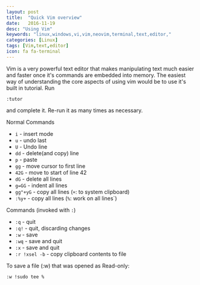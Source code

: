```yaml
---
layout: post
title:  "Quick Vim overview"
date:   2016-11-19
desc: "Using Vim"
keywords: "linux,windows,vi,vim,neovim,terminal,text,editor,"
categories: [Linux]
tags: [Vim,text,editor]
icon: fa fa-terminal
---
```


Vim is a very powerful text editor that makes manipulating text much easier
and faster once it's commands are embedded into memory.
The easiest way of understanding the core aspects of using vim would be to use
it's built in tutorial. Run


```vim
:tutor
```

and complete it. Re-run it as many times as necessary.



Normal Commands

- ```i```		- insert mode
- ```u```		- undo last
- ```U```		- Undo line
- ```dd```		- delete(and copy) line
- ```p```		- paste
- ```gg```		- move cursor to first line
- ```42G```		- move to start of line 42
- ```dG```		- delete all lines
- ```g=GG```	- indent all lines
- ```gg"+yG```	- copy all lines (`+`: to system clipboard)
- ```:%y+```	- copy all lines (`%`: work on all lines`)

Commands (invoked with ```:```)

- ```:q```				- quit
- ```:q!``` 			- quit, discarding changes
- ```:w```  			- save
- ```:wq``` 			- save and quit
- ```:x```  			- save and quit
- ```:r !xsel -b```		- copy clipboard contents to file


To save a file (:w) that was opened as Read-only:

```
:w !sudo tee %
```
